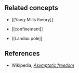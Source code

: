 

## Related concepts

* [[Yang-Mills theory]]

* [[confinement]]

* [[Landau pole]]

## References

* Wikipedia, _[Asymptotic freedom](http://en.wikipedia.org/wiki/Asymptotic_freedom)_

